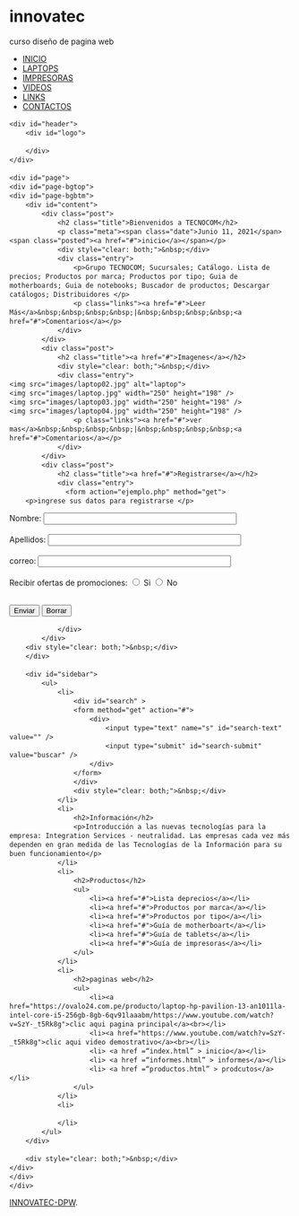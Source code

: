 # innovatec
curso diseño de pagina web
<!DOCTYPE html PUBLIC "-//W3C//DTD XHTML 1.0 Strict//EN" "http://www.w3.org/TR/xhtml1/DTD/xhtml1-strict.dtd">

<html xmlns="http://www.w3.org/1999/xhtml">
<head>
<meta name="keywords" content="" />
<meta name="description" content="" />
<meta http-equiv="content-type" content="text/html; charset=utf-8" />
<title>Elizabeth QO</title>
<link href="style.css" rel="stylesheet" type="text/css" media="screen" />
</head>
<body>
<div id="wrapper">
	<div id="menu">
		<ul>
			<li class="current_page_item"><a href="#">INICIO</a></li>
			<li><a href="#">LAPTOPS</a></li>
			<li><a href="#">IMPRESORAS</a></li>
			<li><a href="#">VIDEOS</a></li>
			<li><a href="#">LINKS</a></li>
			<li><a href="#">CONTACTOS</a></li>
		</ul>
	</div>
	
	<div id="header">
		<div id="logo">
						
		</div>
	</div>
	
	<div id="page">
	<div id="page-bgtop">
	<div id="page-bgbtm">
		<div id="content">
			<div class="post">
				<h2 class="title">Bienvenidos a TECNOCOM</h2>
				<p class="meta"><span class="date">Junio 11, 2021</span><span class="posted"><a href="#">inicio</a></span></p>
				<div style="clear: both;">&nbsp;</div>
				<div class="entry">					
					<p>Grupo TECNOCOM; Sucursales; Catálogo. Lista de precios; Productos por marca; Productos por tipo; Guia de motherboards; Guia de notebooks; Buscador de productos; Descargar catálogos; Distribuidores </p>
					<p class="links"><a href="#">Leer Más</a>&nbsp;&nbsp;&nbsp;&nbsp;|&nbsp;&nbsp;&nbsp;&nbsp;<a href="#">Comentarios</a></p>
				</div>
			</div>
			<div class="post">
				<h2 class="title"><a href="#">Imagenes</a></h2>
				<div style="clear: both;">&nbsp;</div>
				<div class="entry">
	<img src="images/laptop02.jpg" alt="laptop">
	<img src="images/laptop.jpg" width="250" height="198" />
	<img src="images/laptop03.jpg" width="250" height="198" />
	<img src="images/laptop04.jpg" width="250" height="198" />
					<p class="links"><a href="#">ver mas</a>&nbsp;&nbsp;&nbsp;&nbsp;|&nbsp;&nbsp;&nbsp;&nbsp;<a href="#">Comentarios</a></p>
				</div>
			</div>
			<div class="post">
				<h2 class="title"><a href="#">Registrarse</a></h2>
				<div class="entry">
				  <form action="ejemplo.php" method="get">
		<p>ingrese sus datos para registrarse </p>
  Nombre: <input type="text" name="nombre" size="40"><br><br>
  Apellidos: <input type="text" name="apellido" size="40"><br><br>
 correo: <input type="text" name="correo" size="40"><br><br>
  Recibir ofertas de promociones:
    <input type="radio" name="hm" value="h"> Si
    <input type="radio" name="hm" value="m"> No<br><br>
  
  <p>
    <input type="submit" value="Enviar">
    <input type="reset" value="Borrar">
  </p>
</form>
					
				</div>
			</div>
		<div style="clear: both;">&nbsp;</div>
		</div>
		
		<div id="sidebar">
			<ul>
				<li>
					<div id="search" >
					<form method="get" action="#">
						<div>
							<input type="text" name="s" id="search-text" value="" />
							<input type="submit" id="search-submit" value="buscar" />
						</div>
					</form>
					</div>
					<div style="clear: both;">&nbsp;</div>
				</li>
				<li>
					<h2>Información</h2>
					<p>Introducción a las nuevas tecnologías para la empresa: Integration Services - neutralidad. Las empresas cada vez más dependen en gran medida de las Tecnologías de la Información para su buen funcionamiento</p>
				</li>
				<li>
					<h2>Productos</h2>
					<ul>
						<li><a href="#">Lista deprecios</a></li>
						<li><a href="#">Productos por marca</a></li>
						<li><a href="#">Productos por tipo</a></li>
						<li><a href="#">Guía de motherboart</a></li>
						<li><a href="#">Guía de tablets</a></li>
						<li><a href="#">Guía de impresoras</a></li>
					</ul>
				</li>
				<li>
					<h2>paginas web</h2>
					<ul>
						<li><a href="https://ovalo24.com.pe/producto/laptop-hp-pavilion-13-an1011la-intel-core-i5-256gb-8gb-6qv91laaabm/https://www.youtube.com/watch?v=SzY-_t5Rk8g">clic aqui pagina principal</a><br></li>
						<li><a href="https://www.youtube.com/watch?v=SzY-_t5Rk8g">clic aqui video demostrativo</a><br></li>
						<li> <a href =“index.html” > inicio</a></li>
						<li> <a href =“informes.html” > informes</a></li>
						<li> <a href =“productos.html” > prodcutos</a></li>
					</ul>
				</li>
				<li>
					
				</li>
			</ul>
		</div>
		
		<div style="clear: both;">&nbsp;</div>
	</div>
	</div>
	</div>
	
</div>
	<div id="footer">
		<p><a href="http://www.norfipc.com/">INNOVATEC-DPW</a>.</p>
	</div>
	<!-- end #footer -->
</body>
</html>
